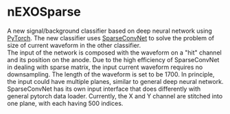 # nEXOSparse
A new signal/background classifier based on deep neural network using [PyTorch](https://pytorch.org/docs/stable/index.html). The new classifier uses [SparseConvNet](https://github.com/facebookresearch/SparseConvNet) to solve the problem of size of current waveform in the other classifier.\
The input of the network is composed with the waveform on a "hit" channel and its position on the anode. Due to the high efficiency of SparseConvNet in dealing with sparse matrix, the input current waveform requires no downsampling. The length of the waveform is set to be 1700. In principle, the input could have multiple planes, similar to general deep neural network. SparseConvNet has its own input interface that does differently with general pytorch data loader. Currently, the X
and Y channel are stitched into one plane, with each having 500 indices.
